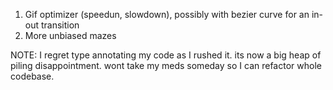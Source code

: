 1.  Gif optimizer (speedun, slowdown), possibly with bezier curve for an in-out transition
2.  More unbiased mazes

NOTE: I regret type annotating my code as I rushed it. its now a big heap of piling disappointment. wont take my meds someday so I can refactor whole codebase.
